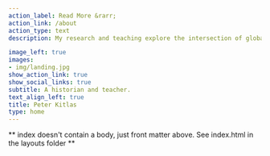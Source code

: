 ```yaml
---
action_label: Read More &rarr;
action_link: /about
action_type: text
description: My research and teaching explore the intersection of global intellectual history and Islamic studies across the Mediterranean. I bring to these endeavors years of cross-cultural experience living in the Middle East and a strong commitment to building community. Through my work as a historian and educator I aim to showcase how the complexities of the past inform our connected, human present. 

image_left: true
images:
- img/landing.jpg
show_action_link: true
show_social_links: true
subtitle: A historian and teacher.
text_align_left: true
title: Peter Kitlas
type: home
---
```


** index doesn't contain a body, just front matter above.
See index.html in the layouts folder **
